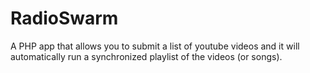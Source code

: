 # RadioSwarm
A PHP app that allows you to submit a list of youtube videos and it will automatically run a synchronized playlist of the videos (or songs).
